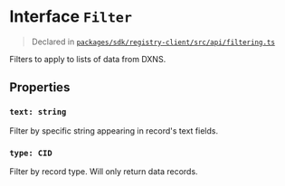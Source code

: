 # Interface `Filter`
> Declared in [`packages/sdk/registry-client/src/api/filtering.ts`]()

Filters to apply to lists of data from DXNS.
## Properties
### `text: string`
Filter by specific string appearing in record's text fields.
### `type: CID`
Filter by record type. Will only return data records.